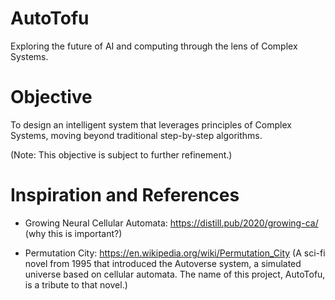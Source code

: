 # AutoTofu
Exploring the future of AI and computing through the lens of Complex Systems.

# Objective
To design an intelligent system that leverages principles of Complex Systems, moving beyond traditional step-by-step algorithms.

(Note: This objective is subject to further refinement.)


# Inspiration and References

* Growing Neural Cellular Automata: https://distill.pub/2020/growing-ca/
(why this is important?)

* Permutation City: https://en.wikipedia.org/wiki/Permutation_City
(A sci-fi novel from 1995 that introduced the Autoverse system, a simulated universe based on cellular automata. The name of this project, AutoTofu, is a tribute to that novel.)
